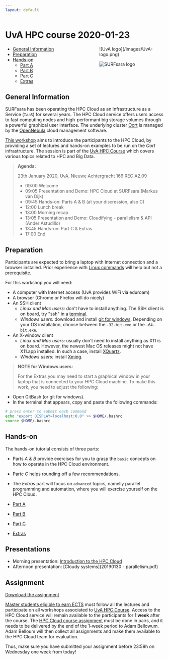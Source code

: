 ```yaml
---
layout: default
---
```


# UvA HPC course 2020-01-23

<div style="float:right;max-width:205px;" markdown="1">
![UvA logo](/images/UvA-logo.png)

![SURFsara logo](/images/SURFsara_logo.png)
</div>

* [General Information](#general) <br>
* [Preparation](#preparation) <br>
* [Hands-on](#hands-on) <br>
  * [Part A](partA)
  * [Part B](partB)
  * [Part C](partC)
  * [Extras](extras)

## <a name="general"></a>General Information

SURFsara has been operating the HPC Cloud as an Infrastructure as a Service (`IaaS`) for several years. The HPC Cloud service offers users access to fast computing nodes and high-performant big storage volumes through a powerful graphical user interface. The underlying cluster [Oort](https://en.wikipedia.org/wiki/Oort_cloud) is managed by the [OpenNebula](http://opennebula.org/) cloud management software.

[This workshop](http://hpc.uva.nl/Workshops/article/110/8-HPC-Cloud) aims to introduce the participants to the HPC Cloud, by providing a set of lectures and hands-on examples to be run on the _Oort_ infrastructure. The session is part of the [UvA HPC Course](http://hpc.uva.nl/Workshops/) which covers various topics related to HPC and Big Data.

>**Agenda:**
>
>23th January 2020, UvA, Nieuwe Achtergracht 166 REC A2.09
>
> * 09:00 Welcome
> * 09:05 Presentation and Demo: HPC Cloud at SURFsara (Markus van Dijk)
> * 09:45 Hands-on: Parts A & B (at your discression, also C)
> * 12:00 Lunch break  
> * 13:00 Morning recap  
> * 13:05 Presentation and Demo: Cloudifying - parallelism & API (Ander Astudillo)
> * 13:45 Hands-on: Part C & Extras  
> * 17:00 End  


## <a name="preparation"></a>Preparation

Participants are expected to bring a laptop with Internet connection and a browser installed. Prior experience with [Linux commands](http://cli.learncodethehardway.org/book/) will help but not a prerequisite.

For this workshop you will need:

* A computer with Internet access (UvA provides WiFi via eduroam)
* A browser (Chrome or Firefox will do nicely)
* An SSH client
  * _Linux and Mac users:_ don't have to install anything. The SSH client is on board, try "ssh" in a [terminal](http://askubuntu.com/questions/38162/what-is-a-terminal-and-how-do-i-open-and-use-it).
  * _Windows users:_ download and install [git for windows](https://git-for-windows.github.io/). Depending on your OS installation, choose between the `-32-bit.exe` or the `-64-bit.exe`.
* An X-window client
  * _Linux and Mac users:_ usually don't need to install anything as X11 is on board. However, the newest Mac OS releases might not have X11.app installed. In such a case, install [XQuartz](http://xquartz.macosforge.org/landing/).
  * _Windows users:_ install [Xming](http://sourceforge.net/projects/xming/).

> **NOTE for Windows users:**
>
> For the Extras you may need to start a graphical window in your laptop that is connected to your HPC Cloud machine. To make this work, you need to adjust the following:  
>
* Open GitBash (or git for windows).
* In the terminal that appears, copy and paste the following commands: 
>
```sh
# press enter to submit each command
echo "export DISPLAY=localhost:0.0" >> $HOME/.bashrc
source $HOME/.bashrc
```

## <a name="hands-on"></a> Hands-on
The hands-on tutorial consists of three parts:

  * Parts *A & B* provide exercises for you to grasp the `basic` concepts on how to operate in the HPC Cloud environment. 
  * Partc *C* helps rounding off a few recommendations. 
  * The *Extras* part will focus on `advanced` topics, namelly parallel programming and automation, where you will exercise yourself on the HPC Cloud.

  * [Part A](partA)
  * [Part B](partB)
  * [Part C](partC)
  * [Extras](extras)

## <a name="presentations"></a> Presentations

  * Morning presentation: <span style="display:inline;" markdown="1">[Introduction to the HPC Cloud](20190130_cloud.pdf)</span>
  * Afternoon presentation: <span style="display:inline;" markdown="1">[Cloudy systems](20190130 - parallelism.pdf)</span>

## Assignment

[Download the assignment](assignment)

[Master students eligible to earn ECTS](http://hpc.uva.nl/Roadmaps/article/122/Distributed-systems-and-BigData-(6-ECTS)) must follow all the lectures and participate on all workshops associated to [UvA HPC Course](http://hpc.uva.nl/Workshops/). 
Access to the HPC Cloud service will remain available to the participants for **1 week** after the course. The [HPC Cloud course assignment](assignment) must be done in pairs, and it needs to be delivered by the end of the 1-week period to Adam Bellowum. Adam Belloum will then collect all assignments and make them available to the HPC Cloud team for evaluation.

Thus, make sure you have submitted your assignment before 23:59h on Wednesday one week from today!
